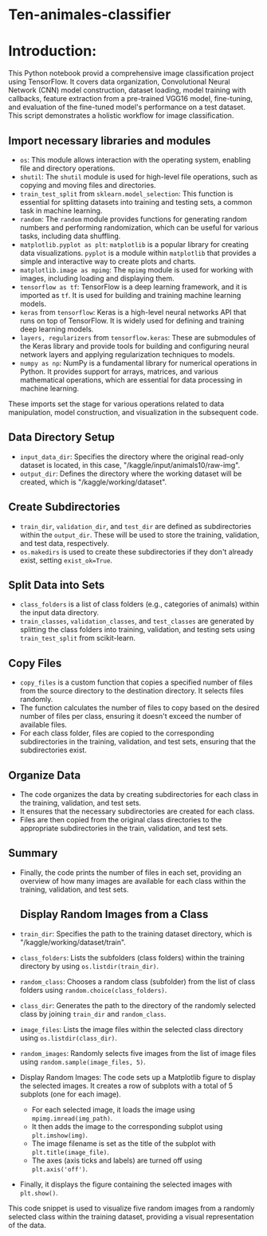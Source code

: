  Ten-animales-classifier
 =================================

# Introduction: 

This  Python notebook provid a comprehensive image classification project using TensorFlow. It covers data organization, Convolutional Neural Network (CNN) model construction, dataset loading, model training with callbacks, feature extraction from a pre-trained VGG16 model, fine-tuning, and evaluation of the fine-tuned model's performance on a test dataset. This script demonstrates a holistic workflow for image classification.


## Import necessary libraries and modules

- `os`: This module allows interaction with the operating system, enabling file and directory operations.
- `shutil`: The `shutil` module is used for high-level file operations, such as copying and moving files and directories.
- `train_test_split` from `sklearn.model_selection`: This function is essential for splitting datasets into training and testing sets, a common task in machine learning.
- `random`: The `random` module provides functions for generating random numbers and performing randomization, which can be useful for various tasks, including data shuffling.
- `matplotlib.pyplot as plt`: `matplotlib` is a popular library for creating data visualizations. `pyplot` is a module within `matplotlib` that provides a simple and interactive way to create plots and charts.
- `matplotlib.image as mpimg`: The `mpimg` module is used for working with images, including loading and displaying them.
- `tensorflow as tf`: TensorFlow is a deep learning framework, and it is imported as `tf`. It is used for building and training machine learning models.
- `keras` from `tensorflow`: Keras is a high-level neural networks API that runs on top of TensorFlow. It is widely used for defining and training deep learning models.
- `layers, regularizers` from `tensorflow.keras`: These are submodules of the Keras library and provide tools for building and configuring neural network layers and applying regularization techniques to models.
- `numpy as np`: NumPy is a fundamental library for numerical operations in Python. It provides support for arrays, matrices, and various mathematical operations, which are essential for data processing in machine learning.

These imports set the stage for various operations related to data manipulation, model construction, and visualization in the subsequent code.

## Data Directory Setup

- `input_data_dir`: Specifies the directory where the original read-only dataset is located, in this case, "/kaggle/input/animals10/raw-img".
- `output_dir`: Defines the directory where the working dataset will be created, which is "/kaggle/working/dataset".

## Create Subdirectories

- `train_dir`, `validation_dir`, and `test_dir` are defined as subdirectories within the `output_dir`. These will be used to store the training, validation, and test data, respectively.
- `os.makedirs` is used to create these subdirectories if they don't already exist, setting `exist_ok=True`.

## Split Data into Sets

- `class_folders` is a list of class folders (e.g., categories of animals) within the input data directory.
- `train_classes`, `validation_classes`, and `test_classes` are generated by splitting the class folders into training, validation, and testing sets using `train_test_split` from scikit-learn.

## Copy Files

- `copy_files` is a custom function that copies a specified number of files from the source directory to the destination directory. It selects files randomly.
- The function calculates the number of files to copy based on the desired number of files per class, ensuring it doesn't exceed the number of available files.
- For each class folder, files are copied to the corresponding subdirectories in the training, validation, and test sets, ensuring that the subdirectories exist.

## Organize Data

- The code organizes the data by creating subdirectories for each class in the training, validation, and test sets.
- It ensures that the necessary subdirectories are created for each class.
- Files are then copied from the original class directories to the appropriate subdirectories in the train, validation, and test sets.

## Summary

- Finally, the code prints the number of files in each set, providing an overview of how many images are available for each class within the training, validation, and test sets.

  ## Display Random Images from a Class

- `train_dir`: Specifies the path to the training dataset directory, which is "/kaggle/working/dataset/train".

- `class_folders`: Lists the subfolders (class folders) within the training directory by using `os.listdir(train_dir)`.

- `random_class`: Chooses a random class (subfolder) from the list of class folders using `random.choice(class_folders)`.

- `class_dir`: Generates the path to the directory of the randomly selected class by joining `train_dir` and `random_class`.

- `image_files`: Lists the image files within the selected class directory using `os.listdir(class_dir)`.

- `random_images`: Randomly selects five images from the list of image files using `random.sample(image_files, 5)`.

- Display Random Images: The code sets up a Matplotlib figure to display the selected images. It creates a row of subplots with a total of 5 subplots (one for each image).

  - For each selected image, it loads the image using `mpimg.imread(img_path)`.
  - It then adds the image to the corresponding subplot using `plt.imshow(img)`.
  - The image filename is set as the title of the subplot with `plt.title(image_file)`.
  - The axes (axis ticks and labels) are turned off using `plt.axis('off')`.

- Finally, it displays the figure containing the selected images with `plt.show()`.

This code snippet is used to visualize five random images from a randomly selected class within the training dataset, providing a visual representation of the data.


